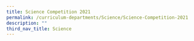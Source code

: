 ```yaml
---
title: Science Competition 2021
permalink: /curriculum-departments/Science/Science-Competition-2021
description: ""
third_nav_title: Science
---
```

